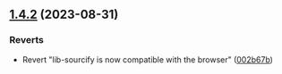 ## [1.4.2](https://github.com/ethereum/sourcify/compare/@ethereum-sourcify/lib-sourcify@1.4.2...@ethereum-sourcify/lib-sourcify@1.4.2) (2023-08-31)


### Reverts

* Revert "lib-sourcify is now compatible with the browser" ([002b67b](https://github.com/ethereum/sourcify/commit/002b67bc90f9cab93dcec4ce08ac36990de96bbc))



